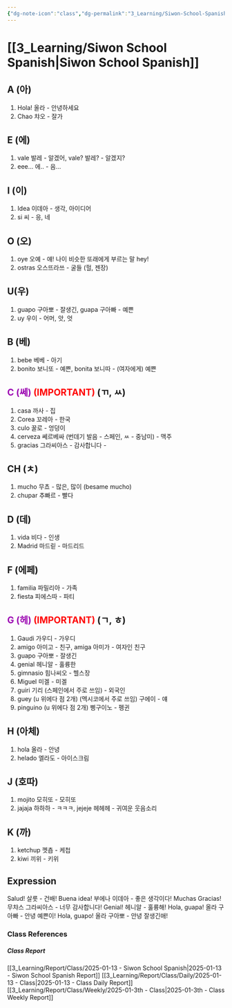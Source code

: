```yaml
---
{"dg-note-icon":"class","dg-permalink":"3_Learning/Siwon-School-Spanish","created-date":"2025-01-13 9:22:58 pm","date":"2025-01-13","type":"class","tags":["class","spanish"],"aliases":null,"title":"Siwon School Spanish","courseName":"NEW 왕초보 탈출 파닉스","dg-publish":true,"permalink":"/3_Learning/Siwon-School-Spanish/","dgPassFrontmatter":true,"noteIcon":"class"}
---
```



# [[3_Learning/Siwon School Spanish\|Siwon School Spanish]]
## A (아)
1. Hola!  올라 - 안녕하세요
2. Chao 챠오 - 잘가
## E (에)
1. vale 발레 - 알겠어, vale? 발레? - 알겠지?
2. eee... 에.. - 음...
## I (이)
1. Idea 이데아 - 생각, 아이디어
2. si 씨 - 응, 네
## O (오)
1. oye 오예 - 얘! 나이 비슷한 또래에게 부르는 말 hey!
2. ostras 오스뜨라쓰 - 굴들 (헐, 젠장)
## U(우)
1. guapo 구아뽀 - 잘생긴, guapa 구아빠 - 예쁜
2. uy 우이 - 어머, 앗, 엇
## B (베)
1. bebe 베베 - 아기
2. bonito 보니또 - 예쁜, bonita 보니따 - (여자에게) 예쁜
## <font color="#9d0ab3">C (쎄)</font> <font color="#ff0000">(IMPORTANT)</font> (ㄲ, ㅆ) 
1. casa 까사 - 집
2. Corea 꼬레아 - 한국
3. culo 꿀로 - 엉덩이
4. cerveza 쎄르베싸 (번데기 발음 - 스페인, ㅆ - 중남미) - 맥주
5. gracias 그라씨아스 - 감사합니다 - 
## CH (ㅊ)
1. mucho 무쵸 - 많은, 많이 (besame mucho)
2. chupar 추빠르 - 빨다
## D (데)
1. vida 비다 - 인생
2. Madrid 마드릳 - 마드리드
## F (에페)
1. familia 파밀리아 - 가족
2. fiesta 피에스따 - 파티
## <font color="#9d0ab3">G (헤)</font> <font color="#ff0000">(IMPORTANT)</font> (ㄱ, ㅎ)
1. Gaudi 가우디 - 가우디
2. amigo 아미고 - 친구, amiga 아미가 - 여자인 친구
3. guapo 구아뽀 - 잘생긴
4. genial 헤니알 - 훌륭한
5. gimnasio  힘나씨오 - 헬스장
6. Miguel 미겔 - 미겔
7. guiri 기리 (스페인에서 주로 쓰임) - 외국인
8. guey (u 위에다 점 2개)  (멕시코에서 주로 쓰임) 구에이 - 얘
9. pinguino (u 위에다 점 2개) 삥구이노 - 펭귄
## H (아체)
1. hola 올라 - 안녕
2. helado 엘라도 - 아이스크림
## J (호따)
1. mojito 모히또 - 모히또
2. jajaja 하하하 - ㅋㅋㅋ, jejeje 헤헤헤 - 귀여운 웃음소리
## K (까)
1. ketchup  껫춉 - 케첩
2. kiwi 끼위 - 키위

## Expression
Salud! 살룻 - 건배!
Buena idea! 부에나 이데아 - 좋은 생각이다!
Muchas Gracias! 무챠스 그라씨아스 - 너무 감사합니다!
Genial! 헤니알 - 훌륭해!
Hola, guapa! 올라 구아빠 - 안녕 예쁜이!
Hola, guapo! 올라 구아뽀 - 안녕 잘생긴애!



















### Class References
##### Class Report
[[3_Learning/Report/Class/2025-01-13 - Siwon School Spanish\|2025-01-13 - Siwon School Spanish Report]]
[[3_Learning/Report/Class/Daily/2025-01-13 - Class\|2025-01-13 - Class Daily Report]]
[[3_Learning/Report/Class/Weekly/2025-01-3th - Class\|2025-01-3th - Class Weekly Report]]





